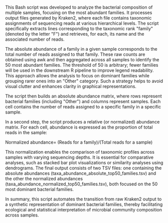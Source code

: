 This Bash script was developed to analyze the bacterial composition of multiple samples, focusing on the most abundant families. It processes output files generated by Kraken2, where each file contains taxonomic assignments of sequencing reads at various hierarchical levels. The script specifically extracts lines corresponding to the taxonomic rank "family" (denoted by the letter "F") and retrieves, for each, its name and the associated number of reads.

The absolute abundance of a family in a given sample corresponds to the total number of reads assigned to that family. These raw counts are obtained using awk and then aggregated across all samples to identify the 50 most abundant families. The threshold of 50 is arbitrary; fewer families will be used in the downstream R pipeline to improve legend readability. This approach allows the analysis to focus on dominant families while grouping rarer ones into an "Other" category. Such a strategy helps to avoid visual clutter and enhances clarity in graphical representations.

The script then builds an absolute abundance matrix, where rows represent bacterial families (including "Other") and columns represent samples. Each cell contains the number of reads assigned to a specific family in a specific sample.

In a second step, the script produces a relative (or normalized) abundance matrix. For each cell, abundance is expressed as the proportion of total reads in the sample:

Normalized abundance= (Reads for a family)/(Total reads for a sample)
​
 
This normalization enables the comparison of taxonomic profiles across samples with varying sequencing depths. It is essential for comparative analyses, such as stacked bar plot visualizations or similarity analyses using dendrograms. The final output consists of two TSV files: one containing the absolute abundances (taxa_abundance_absolute_top50_families.tsv) and the other the normalized abundances (taxa_abundance_normalized_top50_families.tsv), both focused on the 50 most dominant bacterial families.

In summary, this script automates the transition from raw Kraken2 output to a synthetic representation of dominant bacterial families, thereby facilitating ecological and statistical interpretation of microbial community composition across samples.

